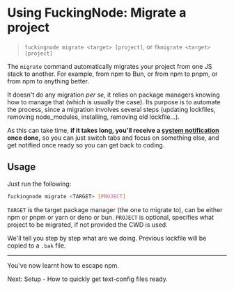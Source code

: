 # Using FuckingNode: Migrate a project

> `fuckingnode migrate <target> [project]`, or `fkmigrate <target> [project]`

The `migrate` command automatically migrates your project from one JS stack to another. For example, from npm to Bun, or from npm to pnpm, or from npm to anything better.

It doesn't do any migration _per se_, it relies on package managers knowing how to manage that (which is usually the case). Its purpose is to automate the process, since a migration involves several steps (updating lockfiles, removing node_modules, installing, removing old lockfile...).

As this can take time, **if it takes long, you'll receive a [system notification](../learn/notifications.md) once done,** so you can just switch tabs and focus on something else, and get notified once ready so you can get back to coding.

## Usage

Just run the following:

```bash
fuckingnode migrate <TARGET> [PROJECT]
```

`TARGET` is the target package manager (the one to migrate to), can be either npm or pnpm or yarn or deno or bun. `PROJECT` is optional, specifies what project to be migrated, if not provided the CWD is used.

We'll tell you step by step what are we doing. Previous lockfile will be copied to a `.bak` file.

---

You've now learnt how to escape npm.

Next: Setup - How to quickly get text-config files ready.
